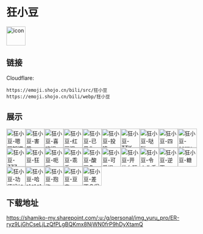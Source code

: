 # 狂小豆
<img src="https://emoji.shojo.cn/bili/src/狂小豆/icon.png" width="50" height="50" alt="icon">

## 链接
Cloudflare:
```
https://emoji.shojo.cn/bili/src/狂小豆
https://emoji.shojo.cn/bili/webp/狂小豆
```
## 展示
<img src="https://emoji.shojo.cn/bili/src/狂小豆/狂小豆-嗯嗯知道了.png" width="50" height="50" alt="狂小豆-嗯嗯知道了"><img src="https://emoji.shojo.cn/bili/src/狂小豆/狂小豆-害羞.png" width="50" height="50" alt="狂小豆-害羞"><img src="https://emoji.shojo.cn/bili/src/狂小豆/狂小豆-喜欢捏.png" width="50" height="50" alt="狂小豆-喜欢捏"><img src="https://emoji.shojo.cn/bili/src/狂小豆/狂小豆-红豆泥.png" width="50" height="50" alt="狂小豆-红豆泥"><img src="https://emoji.shojo.cn/bili/src/狂小豆/狂小豆-已黑化.png" width="50" height="50" alt="狂小豆-已黑化"><img src="https://emoji.shojo.cn/bili/src/狂小豆/狂小豆-投降.png" width="50" height="50" alt="狂小豆-投降"><img src="https://emoji.shojo.cn/bili/src/狂小豆/狂小豆-TTK.png" width="50" height="50" alt="狂小豆-TTK"><img src="https://emoji.shojo.cn/bili/src/狂小豆/狂小豆-哒咩.png" width="50" height="50" alt="狂小豆-哒咩"><img src="https://emoji.shojo.cn/bili/src/狂小豆/狂小豆-四.png" width="50" height="50" alt="狂小豆-四"><img src="https://emoji.shojo.cn/bili/src/狂小豆/狂小豆-sorry.png" width="50" height="50" alt="狂小豆-sorry"><img src="https://emoji.shojo.cn/bili/src/狂小豆/狂小豆-ZZZ.png" width="50" height="50" alt="狂小豆-ZZZ"><img src="https://emoji.shojo.cn/bili/src/狂小豆/狂小豆-狂.png" width="50" height="50" alt="狂小豆-狂"><img src="https://emoji.shojo.cn/bili/src/狂小豆/狂小豆-呃呃.png" width="50" height="50" alt="狂小豆-呃呃"><img src="https://emoji.shojo.cn/bili/src/狂小豆/狂小豆-乖乖.png" width="50" height="50" alt="狂小豆-乖乖"><img src="https://emoji.shojo.cn/bili/src/狂小豆/狂小豆-酸豆角.png" width="50" height="50" alt="狂小豆-酸豆角"><img src="https://emoji.shojo.cn/bili/src/狂小豆/狂小豆-可爱捏.png" width="50" height="50" alt="狂小豆-可爱捏"><img src="https://emoji.shojo.cn/bili/src/狂小豆/狂小豆-开什么玩笑.png" width="50" height="50" alt="狂小豆-开什么玩笑"><img src="https://emoji.shojo.cn/bili/src/狂小豆/狂小豆-令人头秃.png" width="50" height="50" alt="狂小豆-令人头秃"><img src="https://emoji.shojo.cn/bili/src/狂小豆/狂小豆-逆天.png" width="50" height="50" alt="狂小豆-逆天"><img src="https://emoji.shojo.cn/bili/src/狂小豆/狂小豆-糖.png" width="50" height="50" alt="狂小豆-糖"><img src="https://emoji.shojo.cn/bili/src/狂小豆/狂小豆-功德增加.png" width="50" height="50" alt="狂小豆-功德增加"><img src="https://emoji.shojo.cn/bili/src/狂小豆/狂小豆-哈哈哈哈哈.png" width="50" height="50" alt="狂小豆-哈哈哈哈哈"><img src="https://emoji.shojo.cn/bili/src/狂小豆/狂小豆-抱抱.png" width="50" height="50" alt="狂小豆-抱抱"><img src="https://emoji.shojo.cn/bili/src/狂小豆/狂小豆-豆门.png" width="50" height="50" alt="狂小豆-豆门"><img src="https://emoji.shojo.cn/bili/src/狂小豆/狂小豆-差不多得了.png" width="50" height="50" alt="狂小豆-差不多得了">

## 下载地址

https://shamiko-my.sharepoint.com/:u:/g/personal/img_yuru_pro/ER-ryz9LjGhCseLjLzQfPLgBQKmx8NjWN0frP9hDyXtamQ